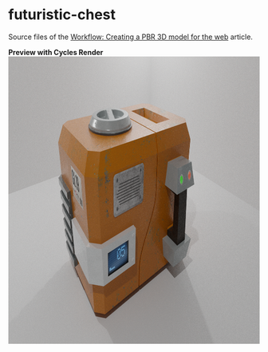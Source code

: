 # futuristic-chest
Source files of the [Workflow: Creating a PBR 3D model for the web](https://unboring.net/workflows/creating-pbr-model) article.

**Preview with Cycles Render**
<img src="screenshots/futurist-chest-cycles.png" width="1024" height="576" /> 
